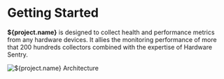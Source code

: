 # Getting Started

**${project.name}** is designed to collect health and performance metrics from any hardware devices. It allies the monitoring performance of more that 200 hundreds collectors combined with the expertise of Hardware Sentry.


![**${project.name}** Architecture](./images/mat_prom_architecture_diagram.png)
